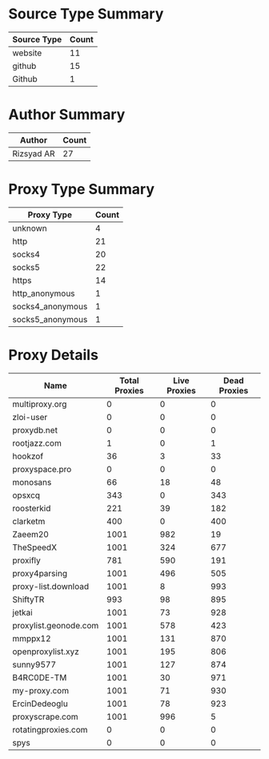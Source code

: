 # Source Type Summary

| Source Type | Count |
|-------------|-------|
| website | 11 |
| github | 15 |
| Github | 1 |


# Author Summary

| Author | Count |
|--------|-------|
| Rizsyad AR | 27 |


# Proxy Type Summary

| Proxy Type | Count |
|------------|-------|
| unknown | 4 |
| http | 21 |
| socks4 | 20 |
| socks5 | 22 |
| https | 14 |
| http_anonymous | 1 |
| socks4_anonymous | 1 |
| socks5_anonymous | 1 |


# Proxy Details

| Name | Total Proxies | Live Proxies | Dead Proxies |
|------|---------------|--------------|---------------|
| multiproxy.org | 0 | 0 | 0 |
| zloi-user | 0 | 0 | 0 |
| proxydb.net | 0 | 0 | 0 |
| rootjazz.com | 1 | 0 | 1 |
| hookzof | 36 | 3 | 33 |
| proxyspace.pro | 0 | 0 | 0 |
| monosans | 66 | 18 | 48 |
| opsxcq | 343 | 0 | 343 |
| roosterkid | 221 | 39 | 182 |
| clarketm | 400 | 0 | 400 |
| Zaeem20 | 1001 | 982 | 19 |
| TheSpeedX | 1001 | 324 | 677 |
| proxifly | 781 | 590 | 191 |
| proxy4parsing | 1001 | 496 | 505 |
| proxy-list.download | 1001 | 8 | 993 |
| ShiftyTR | 993 | 98 | 895 |
| jetkai | 1001 | 73 | 928 |
| proxylist.geonode.com | 1001 | 578 | 423 |
| mmppx12 | 1001 | 131 | 870 |
| openproxylist.xyz | 1001 | 195 | 806 |
| sunny9577 | 1001 | 127 | 874 |
| B4RC0DE-TM | 1001 | 30 | 971 |
| my-proxy.com | 1001 | 71 | 930 |
| ErcinDedeoglu | 1001 | 78 | 923 |
| proxyscrape.com | 1001 | 996 | 5 |
| rotatingproxies.com | 0 | 0 | 0 |
| spys | 0 | 0 | 0 |
